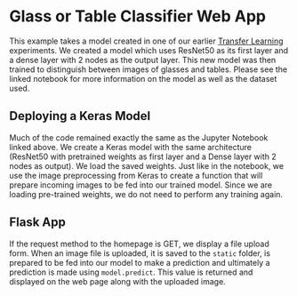 # Glass or Table Classifier Web App
This example takes a model created in one of our earlier [Transfer Learning](https://github.com/am1tyadav/Computer-Vision-with-Convolutional-Neural-Networks/blob/master/02%20-%20Transfer%20Learning.ipynb) experiments. We created a model which uses ResNet50 as its first layer and a dense layer with 2 nodes as the output layer. This new model was then trained to distinguish between images of glasses and tables. Please see the linked notebook for more information on the model as well as the dataset used.

## Deploying a Keras Model
Much of the code remained exactly the same as the Jupyter Notebook linked above. We create a Keras model with the same architecture (ResNet50 with pretrained weights as first layer and a Dense layer with 2 nodes as output). We load the saved weights. Just like in the notebook, we use the image preprocessing from Keras to create a function that will prepare incoming images to be fed into our trained model. Since we are loading pre-trained weights, we do not need to perform any training again.

## Flask App
If the request method to the homepage is GET, we display a file upload form. When an image file is uploaded, it is saved to the `static` folder, is prepared to be fed into our model to make a prediction and ultimately a prediction is made using `model.predict`. This value is returned and displayed on the web page along with the uploaded image.